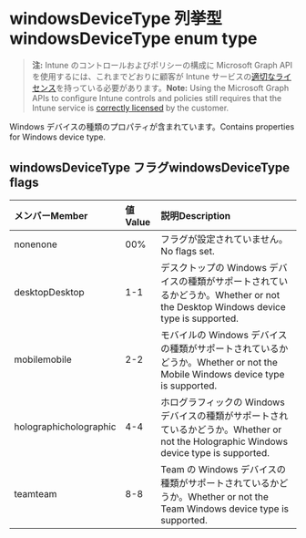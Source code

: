 # <a name="windowsdevicetype-enum-type"></a><span data-ttu-id="5d758-101">windowsDeviceType 列挙型</span><span class="sxs-lookup"><span data-stu-id="5d758-101">windowsDeviceType enum type</span></span>

> <span data-ttu-id="5d758-102">**注:** Intune のコントロールおよびポリシーの構成に Microsoft Graph API を使用するには、これまでどおりに顧客が Intune サービスの[適切なライセンス](https://go.microsoft.com/fwlink/?linkid=839381)を持っている必要があります。</span><span class="sxs-lookup"><span data-stu-id="5d758-102">**Note:** Using the Microsoft Graph APIs to configure Intune controls and policies still requires that the Intune service is [correctly licensed](https://go.microsoft.com/fwlink/?linkid=839381) by the customer.</span></span>

<span data-ttu-id="5d758-103">Windows デバイスの種類のプロパティが含まれています。</span><span class="sxs-lookup"><span data-stu-id="5d758-103">Contains properties for Windows device type.</span></span>
## <a name="windowsdevicetype-flags"></a><span data-ttu-id="5d758-104">windowsDeviceType フラグ</span><span class="sxs-lookup"><span data-stu-id="5d758-104">windowsDeviceType flags</span></span>
|<span data-ttu-id="5d758-105">メンバー</span><span class="sxs-lookup"><span data-stu-id="5d758-105">Member</span></span>|<span data-ttu-id="5d758-106">値</span><span class="sxs-lookup"><span data-stu-id="5d758-106">Value</span></span>|<span data-ttu-id="5d758-107">説明</span><span class="sxs-lookup"><span data-stu-id="5d758-107">Description</span></span>|
|:---|:---|:---|
|<span data-ttu-id="5d758-108">none</span><span class="sxs-lookup"><span data-stu-id="5d758-108">none</span></span>|<span data-ttu-id="5d758-109">0</span><span class="sxs-lookup"><span data-stu-id="5d758-109">0%</span></span>|<span data-ttu-id="5d758-110">フラグが設定されていません。</span><span class="sxs-lookup"><span data-stu-id="5d758-110">No flags set.</span></span>|
|<span data-ttu-id="5d758-111">desktop</span><span class="sxs-lookup"><span data-stu-id="5d758-111">Desktop</span></span>|<span data-ttu-id="5d758-112">1</span><span class="sxs-lookup"><span data-stu-id="5d758-112">-1</span></span>|<span data-ttu-id="5d758-113">デスクトップの Windows デバイスの種類がサポートされているかどうか。</span><span class="sxs-lookup"><span data-stu-id="5d758-113">Whether or not the Desktop Windows device type is supported.</span></span>|
|<span data-ttu-id="5d758-114">mobile</span><span class="sxs-lookup"><span data-stu-id="5d758-114">mobile</span></span>|<span data-ttu-id="5d758-115">2</span><span class="sxs-lookup"><span data-stu-id="5d758-115">-2</span></span>|<span data-ttu-id="5d758-116">モバイルの Windows デバイスの種類がサポートされているかどうか。</span><span class="sxs-lookup"><span data-stu-id="5d758-116">Whether or not the Mobile Windows device type is supported.</span></span>|
|<span data-ttu-id="5d758-117">holographic</span><span class="sxs-lookup"><span data-stu-id="5d758-117">holographic</span></span>|<span data-ttu-id="5d758-118">4</span><span class="sxs-lookup"><span data-stu-id="5d758-118">-4</span></span>|<span data-ttu-id="5d758-119">ホログラフィックの Windows デバイスの種類がサポートされているかどうか。</span><span class="sxs-lookup"><span data-stu-id="5d758-119">Whether or not the Holographic Windows device type is supported.</span></span>|
|<span data-ttu-id="5d758-120">team</span><span class="sxs-lookup"><span data-stu-id="5d758-120">team</span></span>|<span data-ttu-id="5d758-121">8</span><span class="sxs-lookup"><span data-stu-id="5d758-121">-8</span></span>|<span data-ttu-id="5d758-122">Team の Windows デバイスの種類がサポートされているかどうか。</span><span class="sxs-lookup"><span data-stu-id="5d758-122">Whether or not the Team Windows device type is supported.</span></span>|



